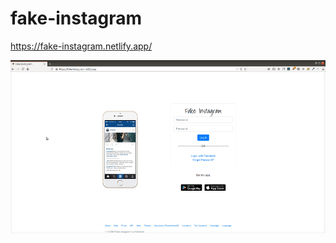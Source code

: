 # fake-instagram
https://fake-instagram.netlify.app/


<img src="./demo/demo.gif" title="project preview gif" >